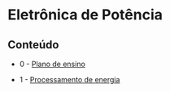 # Eletrônica de Potência

## Conteúdo

 - 0 - [Plano de ensino](AL0-PlanoEnsino.html)

 - 1 - [Processamento de energia](AL1-ProcessamentoEnergia.html)

